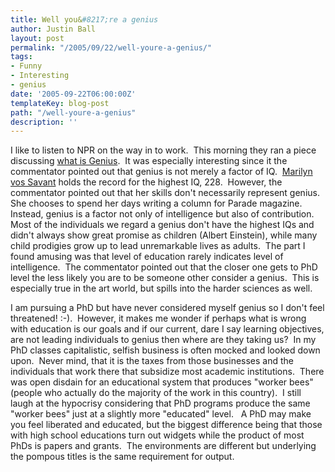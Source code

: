 ```yaml
---
title: Well you&#8217;re a genius
author: Justin Ball
layout: post
permalink: "/2005/09/22/well-youre-a-genius/"
tags:
- Funny
- Interesting
- genius
date: '2005-09-22T06:00:00Z'
templateKey: blog-post
path: "/well-youre-a-genius"
description: ''
---
```


I like to listen to NPR on the way in to work.  This morning they ran a piece discussing [what is Genius][1].  It was especially interesting since it the commentator pointed out that genius is not merely a factor of IQ.  [Marilyn vos Savant][2]
holds the record for the highest IQ, 228.  However, the commentator
pointed out that her skills don't necessarily represent genius.  She
chooses to spend her days writing a column for Parade magazine. 
Instead, genius is a factor not only of intelligence but also of
contribution.  Most of the individuals we regard a genius don't have
the highest IQs and didn't always show great promise as children
(Albert Einstein), while many child prodigies grow up to lead
unremarkable lives as adults.  The part I found amusing was that level
of education rarely indicates level of intelligence.  The commentator
pointed out that the closer one gets to PhD level the less likely you
are to be someone other consider a genius.  This is especially true in
the art world, but spills into the harder sciences as well. 


 [1]: http://www.lcmedia.com/mind393.htm
 [2]: http://www.marilynvossavant.com/

I am pursuing a PhD but have never considered myself genius so I don't
feel threatened! :-).  However, it makes me wonder if perhaps what is
wrong with education is our goals and if our current, dare I say
learning objectives, are not leading individuals to genius then where
are they taking us?  In my PhD classes capitalistic, selfish business
is often mocked and looked down upon.  Never mind, that it is the taxes
from those businesses and the individuals that work there that
subsidize most academic institutions.  There was open disdain for an
educational system that produces "worker bees" (people who actually do
the majority of the work in this country).  I still laugh at the
hypocrisy considering that PhD programs produce the same "worker bees"
just at a slightly more "educated" level.   A PhD may make you feel
liberated and educated, but the biggest difference being that those
with high school educations turn out widgets while the product of most
PhDs is papers and grants.  The environments are different but
underlying the pompous titles is the same requirement for output.

